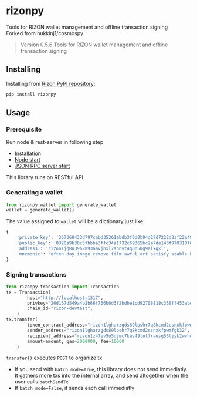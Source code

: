 # rizonpy

Tools for RIZON wallet management and offline transaction signing  
Forked from hukkinj1/cosmospy

<!--- Don't edit the version line below manually. Let bump2version do it for you. -->
> Version 0.5.6
> Tools for RIZON wallet management and offline transaction signing

## Installing

Installing from [Rizon PyPI repository](https://pypi.org/project/rizonpy):

```bash
pip install rizonpy
```

## Usage

### Prerequisite

Run node & rest-server in following step

* [Installation](https://docs.rizon.world/getting-started/install-rizon-platform)
* [Node start](https://docs.rizon.world/getting-started/deploy-own-network)
* [JSON RPC server start](https://docs.rizon.world/resource/cli/general)

This library runs on RESTful API

### Generating a wallet

```python
from rizonpy.wallet import generate_wallet
wallet = generate_wallet()
```

The value assigned to `wallet` will be a dictionary just like:

```python
{
    'private_key': '367360433d797cabd35361abdb3f6d0b94d27d7222d3af22a49028b7f4beb85d',
    'public_key': '0320a9b30c5fbbba3ffc34a1732c69365bc2a7de143f970318f8f1a2a38018dc6a',
    'address': 'rizon1jg8n39n2m93aavjnxl7snnvt4q6n50g9alxgkl',
    'mnemonic': 'often day image remove film awful art satisfy stable honey provide cactus example flock vacuum adult cool install erase able pencil cancel retreat win'
}
 ```

### Signing transactions

```python
from rizonpy.transaction import Transaction
tx = Transaction(
        host="http://localhost:1317",
        privkey="26d167d549a4b2b66f766b0d3f2bdbe1cd92708818c338ff453abde316a2bd59",
        chain_id="rizon-devtest",
    )
tx.transfer(
        token_contract_address="rizon1lgharzgds89lpshr7q8kcmd2esnxkfpwmfgk32",
        sender_address="rizon1lgharzgds89lpshr7q8kcmd2esnxkfpwmfgk32",
        recipient_address="rizon1z47ev5u5ujmc7kwv49tut7raesg55tjyk2wvhd",
        amount=amount, gas=2000000, fee=10000
    )
```

`transfer()` executes `POST` to organize tx

* If you send with `batch_mode=True`, this library does not send immediatly. It gathers more txs into the internal array, and send altogether when the user calls `batchSendTx`
* If `batch_mode=False`, it sends each call immediatly
